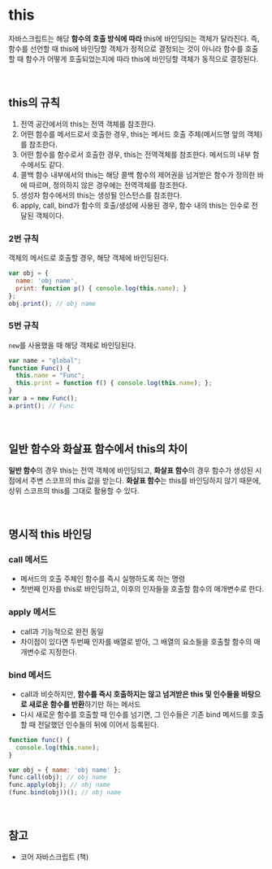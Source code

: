 # this
자바스크립트는 해당 **함수의 호출 방식에 따라** this에 바인딩되는 객체가 달라진다. 즉, 함수를 선언할 때 this에 바인딩할 객체가 정적으로 결정되는 것이 아니라 함수를 호출할 때 함수가 어떻게 호출되었는지에 따라 this에 바인딩할 객체가 동적으로 결정된다.

<br>

## this의 규칙
1. 전역 공간에서의 this는 전역 객체를 참조한다.
2. 어떤 함수를 메서드로서 호출한 경우, this는 메서드 호출 주체(메서드명 앞의 객체)를 참조한다.
3. 어떤 함수를 함수로서 호출한 경우, this는 전역객체를 참조한다. 메서드의 내부 함수에서도 같다.
4. 콜백 함수 내부에서의 this는 해당 콜백 함수의 제어권을 넘겨받은 함수가 정의한 바에 따르며, 정의하지 않은 경우에는 전역객체를 참조한다.
5. 생성자 함수에서의 this는 생성될 인스턴스를 참조한다.
6. apply, call, bind가 함수의 호출/생성에 사용된 경우, 함수 내의 this는 인수로 전달된 객체이다.

### 2번 규칙
객체의 메서드로 호출할 경우, 해당 객체에 바인딩된다.
```js
var obj = {
  name: 'obj name',
  print: function p() { console.log(this.name); }
};
obj.print(); // obj name
```

### 5번 규칙
`new`를 사용했을 때 해당 객체로 바인딩된다.
```js
var name = "global";
function Func() {
  this.name = "Func";
  this.print = function f() { console.log(this.name); };
}
var a = new Func();
a.print(); // Func
```

<br>

## 일반 함수와 화살표 함수에서 this의 차이
**일반 함수**의 경우 this는 전역 객체에 바인딩되고, **화살표 함수**의 경우 함수가 생성된 시점에서 주변 스코프의 this 값을 받는다.
**화살표 함수**는 this를 바인딩하지 않기 때문에, 상위 스코프의 this를 그대로 활용할 수 있다.

<br>

## 명시적 this 바인딩
### call 메서드
- 메서드의 호출 주체인 함수를 즉시 실행하도록 하는 명령
- 첫번째 인자를 this로 바인딩하고, 이후의 인자들을 호출할 함수의 매개변수로 한다.

### apply 메서드
- call과 기능적으로 완전 동일
- 차이점이 있다면 두번째 인자를 배열로 받아, 그 배열의 요소들을 호출할 함수의 매개변수로 지정한다.

### bind 메서드
- call과 비슷하지만, **함수를 즉시 호출하지는 않고 넘겨받은 this 및 인수들을 바탕으로 새로운 함수를 반환**하기만 하는 메서드
- 다시 새로운 함수를 호출할 때 인수를 넘기면, 그 인수들은 기존 bind 메서드를 호출할 때 전달했던 인수들의 뒤에 이어서 등록된다.

```js
function func() {
  console.log(this.name);
}

var obj = { name: 'obj name' };
func.call(obj); // obj name
func.apply(obj); // obj name
(func.bind(obj))(); // obj name
```

<br>

## 참고
- 코어 자바스크립트 (책)
